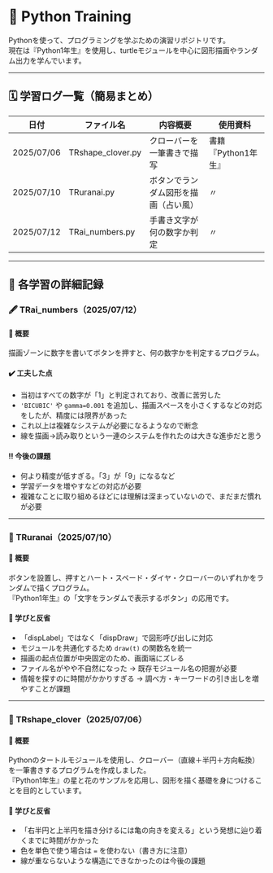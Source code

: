 # 🐍 Python Training

Pythonを使って、プログラミングを学ぶための演習リポジトリです。  
現在は『Python1年生』を使用し、turtleモジュールを中心に図形描画やランダム出力を学んでいます。

---

## 🗓️ 学習ログ一覧（簡易まとめ）

| 日付       | ファイル名          | 内容概要                          | 使用資料         |
|------------|---------------------|-----------------------------------|------------------|
| 2025/07/06 | TRshape_clover.py   | クローバーを一筆書きで描写       | 書籍『Python1年生』 |
| 2025/07/10 | TRuranai.py         | ボタンでランダム図形を描画（占い風） | 〃               |
| 2025/07/12 | TRai_numbers.py     | 手書き文字が何の数字か判定       | 〃               |

---

## 📖 各学習の詳細記録

### 🖋️ TRai_numbers（2025/07/12）

#### 📘 概要  
描画ゾーンに数字を書いてボタンを押すと、何の数字かを判定するプログラム。

#### ✔️ 工夫した点
- 当初はすべての数字が「1」と判定されており、改善に苦労した  
- `'BICUBIC'` や `gamma=0.001` を追加し、描画スペースを小さくするなどの対応をしたが、精度には限界があった  
- これ以上は複雑なシステムが必要になるようなので断念  
- 線を描画→読み取りという一連のシステムを作れたのは大きな進歩だと思う

#### ‼️ 今後の課題
- 何より精度が低すぎる。「3」が「9」になるなど  
- 学習データを増やすなどの対応が必要  
- 複雑なことに取り組めるほどには理解は深まっていないので、まだまだ慣れが必要  

---

### 🎲 TRuranai（2025/07/10）

#### 📘 概要  
ボタンを設置し、押すとハート・スペード・ダイヤ・クローバーのいずれかをランダムで描くプログラム。  
『Python1年生』の「文字をランダムで表示するボタン」の応用です。

#### 🧠 学びと反省
- 「dispLabel」ではなく「dispDraw」で図形呼び出しに対応  
- モジュールを共通化するため `draw(t)` の関数名を統一  
- 描画の起点位置が中央固定のため、画面端にズレる  
- ファイル名がやや不自然になった → 既存モジュール名の把握が必要  
- 情報を探すのに時間がかかりすぎる → 調べ方・キーワードの引き出しを増やすことが課題  

---

### 🐢 TRshape_clover（2025/07/06）

#### 📘 概要  
Pythonのタートルモジュールを使用し、クローバー（直線＋半円＋方向転換）を一筆書きするプログラムを作成しました。  
『Python1年生』の星と花のサンプルを応用し、図形を描く基礎を身につけることを目的としています。

#### 🧠 学びと反省
- 「右半円と上半円を描き分けるには亀の向きを変える」という発想に辿り着くまでに時間がかかった  
- 色を単色で使う場合は `=` を使わない（書き方に注意）  
- 線が重ならないような構造にできなかったのは今後の課題  
